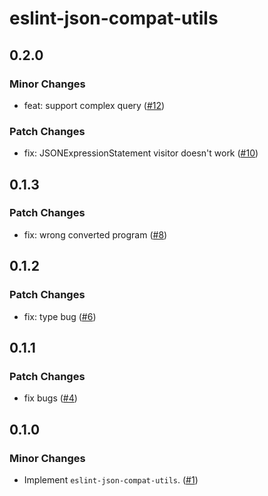 # eslint-json-compat-utils

## 0.2.0

### Minor Changes

- feat: support complex query ([#12](https://github.com/ota-meshi/eslint-json-compat-utils/pull/12))

### Patch Changes

- fix: JSONExpressionStatement visitor doesn't work ([#10](https://github.com/ota-meshi/eslint-json-compat-utils/pull/10))

## 0.1.3

### Patch Changes

- fix: wrong converted program ([#8](https://github.com/ota-meshi/eslint-json-compat-utils/pull/8))

## 0.1.2

### Patch Changes

- fix: type bug ([#6](https://github.com/ota-meshi/eslint-json-compat-utils/pull/6))

## 0.1.1

### Patch Changes

- fix bugs ([#4](https://github.com/ota-meshi/eslint-json-compat-utils/pull/4))

## 0.1.0

### Minor Changes

- Implement `eslint-json-compat-utils`. ([#1](https://github.com/ota-meshi/eslint-json-compat-utils/pull/1))
